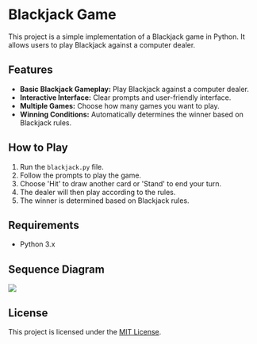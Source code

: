 <h1>Blackjack Game</h1>

<p>This project is a simple implementation of a Blackjack game in Python. It allows users to play Blackjack against a computer dealer.</p>

<h2>Features</h2>
<ul>
  <li><strong>Basic Blackjack Gameplay:</strong> Play Blackjack against a computer dealer.</li>
  <li><strong>Interactive Interface:</strong> Clear prompts and user-friendly interface.</li>
  <li><strong>Multiple Games:</strong> Choose how many games you want to play.</li>
  <li><strong>Winning Conditions:</strong> Automatically determines the winner based on Blackjack rules.</li>
</ul>

<h2>How to Play</h2>
<ol>
  <li>Run the <code>blackjack.py</code> file.</li>
  <li>Follow the prompts to play the game.</li>
  <li>Choose 'Hit' to draw another card or 'Stand' to end your turn.</li>
  <li>The dealer will then play according to the rules.</li>
  <li>The winner is determined based on Blackjack rules.</li>
</ol>

<h2>Requirements</h2>
<ul>
  <li>Python 3.x</li>
</ul>

<h2>Sequence Diagram</h2>
<image src="GitHub_images/sequenceDiagram.pngddd"></image>

<h2>License</h2>
<p>This project is licensed under the <a href="LICENSE">MIT License</a>.</p>
